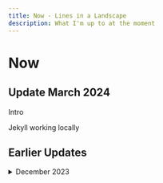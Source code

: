 ```yaml
---
title: Now - Lines in a Landscape
description: What I'm up to at the moment 
---
```


#  Now 

## Update March 2024

Intro

Jekyll working locally

## Earlier Updates 

<details markdown="1">
<summary>
December 2023
</summary>

- Intro old
- Intro old 2

</details>

